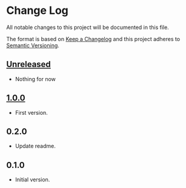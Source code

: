 # Change Log

All notable changes to this project will be documented in this file.

The format is based on [Keep a Changelog](http://keepachangelog.com/)
and this project adheres to [Semantic Versioning](http://semver.org/).

## [Unreleased]

* Nothing for now

## [1.0.0]

* First version.

## 0.2.0

* Update readme.

## 0.1.0

* Initial version.

[unreleased]: https://github.com/dividab/tsconfig-paths/compare/1.0.0...master
[1.0.0]: https://github.com/dividab/tsconfig-paths/compare/0.1.0...1.0.0
